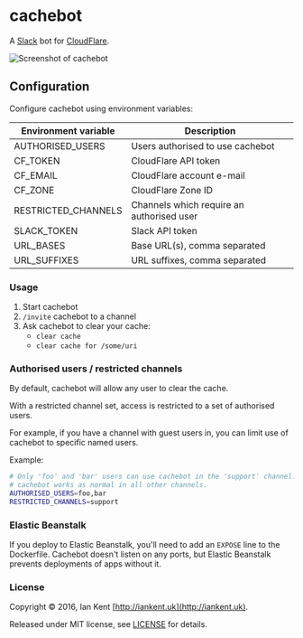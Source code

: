 # cachebot

A [Slack](https://slack.com/) bot for [CloudFlare](https://www.cloudflare.com/).

![Screenshot of cachebot](screenshot.png)

## Configuration

Configure cachebot using environment variables:

| Environment variable | Description
| -------------------- | -----------
| AUTHORISED_USERS     | Users authorised to use cachebot
| CF_TOKEN             | CloudFlare API token
| CF_EMAIL             | CloudFlare account e-mail
| CF_ZONE              | CloudFlare Zone ID
| RESTRICTED_CHANNELS  | Channels which require an authorised user
| SLACK_TOKEN          | Slack API token
| URL_BASES            | Base URL(s), comma separated
| URL_SUFFIXES         | URL suffixes, comma separated

### Usage

1. Start cachebot
1. `/invite` cachebot to a channel
1. Ask cachebot to clear your cache:
   - `clear cache`
   - `clear cache for /some/uri`

### Authorised users / restricted channels

By default, cachebot will allow any user to clear the cache.

With a restricted channel set, access is restricted to a set of authorised users.

For example, if you have a channel with guest users in, you can limit use of
cachebot to specific named users.

Example:

```bash
# Only 'foo' and 'bar' users can use cachebot in the 'support' channel.
# cachebot works as normal in all other channels.
AUTHORISED_USERS=foo,bar
RESTRICTED_CHANNELS=support
```

### Elastic Beanstalk

If you deploy to Elastic Beanstalk, you'll need to add an `EXPOSE` line to
the Dockerfile. Cachebot doesn't listen on any ports, but Elastic Beanstalk
prevents deployments of apps without it.

### License

Copyright ©‎ 2016, Ian Kent [http://iankent.uk](http://iankent.uk).

Released under MIT license, see [LICENSE](LICENSE.md) for details.
